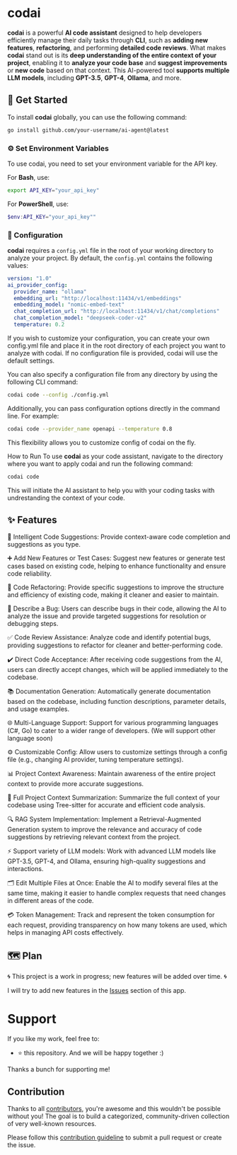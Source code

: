 # codai

**codai** is a powerful **AI code assistant** designed to help developers efficiently manage their daily tasks through **CLI**, such as **adding new features**, **refactoring**,
and performing **detailed code reviews**. What makes **codai** stand out is its **deep understanding of the entire context of your project**, 
enabling it to **analyze your code base** and **suggest improvements** or **new code** based on that context. This AI-powered tool **supports multiple
LLM models**, including **GPT-3.5**, **GPT-4**, **Ollama**, and more.

## 🚀 Get Started
To install **codai** globally, you can use the following command:

```bash
go install github.com/your-username/ai-agent@latest
```

### ⚙️ Set Environment Variables
To use codai, you need to set your environment variable for the API key.

For **Bash**, use:
```bash
export API_KEY="your_api_key"
```

For **PowerShell**, use:
```powershell
$env:API_KEY="your_api_key""
```
### 🔧 Configuration
**codai** requires a `config.yml` file in the root of your working directory to analyze your project. By default, the `config.yml` contains the following values:
```yml
version: "1.0"
ai_provider_config:
  provider_name: "ollama"
  embedding_url: "http://localhost:11434/v1/embeddings"
  embedding_model: "nomic-embed-text"
  chat_completion_url: "http://localhost:11434/v1/chat/completions"
  chat_completion_model: "deepseek-coder-v2"
  temperature: 0.2
```
If you wish to customize your configuration, you can create your own config.yml file and place it in the root directory of each project you want to analyze with codai. If no configuration file is provided, codai will use the default settings.

You can also specify a configuration file from any directory by using the following CLI command:
```bash
codai code --config ./config.yml
```
Additionally, you can pass configuration options directly in the command line. For example:
```bash
codai code --provider_name openapi --temperature 0.8
```
This flexibility allows you to customize config of codai on the fly.

How to Run
To use **codai** as your code assistant, navigate to the directory where you want to apply codai and run the following command:

```bash
codai code
```
This will initiate the AI assistant to help you with your coding tasks with undrestanding the context of your code.

## ✨ Features

🧠 Intelligent Code Suggestions:
Provide context-aware code completion and suggestions as you type.

➕ Add New Features or Test Cases:
Suggest new features or generate test cases based on existing code, helping to enhance functionality and ensure code reliability.

🔄 Code Refactoring:
Provide specific suggestions to improve the structure and efficiency of existing code, making it cleaner and easier to maintain.

🐛 Describe a Bug:
Users can describe bugs in their code, allowing the AI to analyze the issue and provide targeted suggestions for resolution or debugging steps.

✅ Code Review Assistance:
Analyze code and identify potential bugs, providing suggestions to refactor for cleaner and better-performing code.

✔️ Direct Code Acceptance:
After receiving code suggestions from the AI, users can directly accept changes, which will be applied immediately to the codebase.

📚 Documentation Generation:
Automatically generate documentation based on the codebase, including function descriptions, parameter details, and usage examples.

🌐 Multi-Language Support:
Support for various programming languages (C#, Go) to cater to a wider range of developers. (We will support other language soon)

⚙️ Customizable Config:
Allow users to customize settings through a config file (e.g., changing AI provider, tuning temperature settings).

📊 Project Context Awareness:
Maintain awareness of the entire project context to provide more accurate suggestions.

🌳 Full Project Context Summarization: 
Summarize the full context of your codebase using Tree-sitter for accurate and efficient code analysis.

🔍 RAG System Implementation:
Implement a Retrieval-Augmented Generation system to improve the relevance and accuracy of code suggestions by retrieving relevant context from the project.

⚡ Support variety of LLM models:
Work with advanced LLM models like GPT-3.5, GPT-4, and Ollama, ensuring high-quality suggestions and interactions.

🗂️ Edit Multiple Files at Once:
Enable the AI to modify several files at the same time, making it easier to handle complex requests that need changes in different areas of the code.

💳 Token Management:
Track and represent the token consumption for each request, providing transparency on how many tokens are used, which helps in managing API costs effectively.

## 🗺️ Plan
🌀 This project is a work in progress; new features will be added over time. 🌀

I will try to add new features in the [Issues](https://github.com/meysamhadeli/codai/issues) section of this app.

# Support

If you like my work, feel free to:

- ⭐ this repository. And we will be happy together :)

Thanks a bunch for supporting me!

## Contribution

Thanks to all [contributors](https://github.com/meysamhadeli/codai/graphs/contributors), you're awesome and this wouldn't be possible without you! The goal is to build a categorized, community-driven collection of very well-known resources.

Please follow this [contribution guideline](./CONTRIBUTION.md) to submit a pull request or create the issue.
